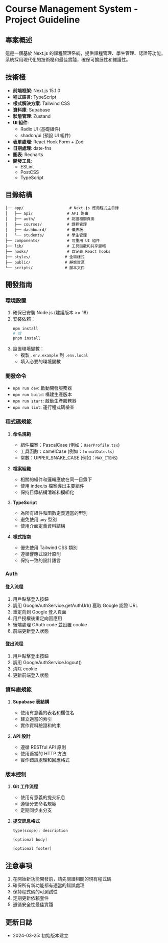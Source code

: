 # Course Management System - Project Guideline

## 專案概述
這是一個基於 Next.js 的課程管理系統，提供課程管理、學生管理、認證等功能。系統採用現代化的技術棧和最佳實踐，確保可擴展性和維護性。

## 技術棧
- **前端框架**: Next.js 15.1.0
- **程式語言**: TypeScript
- **樣式解決方案**: Tailwind CSS
- **資料庫**: Supabase
- **狀態管理**: Zustand
- **UI 組件**: 
  - Radix UI (基礎組件)
  - shadcn/ui (預設 UI 組件)
- **表單處理**: React Hook Form + Zod
- **日期處理**: date-fns
- **圖表**: Recharts
- **開發工具**:
  - ESLint
  - PostCSS
  - TypeScript

## 目錄結構
```
├── app/                    # Next.js 應用程式主目錄
│   ├── api/               # API 路由
│   ├── auth/              # 認證相關頁面
│   ├── courses/           # 課程管理
│   ├── dashboard/         # 儀表板
│   └── students/          # 學生管理
├── components/            # 可重用 UI 組件
├── lib/                   # 工具函數和共享邏輯
├── hooks/                 # 自定義 React hooks
├── styles/               # 全局樣式
├── public/               # 靜態資源
└── scripts/              # 腳本文件
```

## 開發指南

### 環境設置
1. 確保已安裝 Node.js (建議版本 >= 18)
2. 安裝依賴：
   ```bash
   npm install
   # 或
   pnpm install
   ```
3. 設置環境變數：
   - 複製 `.env.example` 到 `.env.local`
   - 填入必要的環境變數

### 開發命令
- `npm run dev`: 啟動開發服務器
- `npm run build`: 構建生產版本
- `npm run start`: 啟動生產服務器
- `npm run lint`: 運行程式碼檢查

### 程式碼規範
1. **命名規範**
   - 組件檔案：PascalCase (例如：`UserProfile.tsx`)
   - 工具函數：camelCase (例如：`formatDate.ts`)
   - 常數：UPPER_SNAKE_CASE (例如：`MAX_ITEMS`)

2. **檔案組織**
   - 相關的組件和邏輯應放在同一目錄下
   - 使用 index.ts 檔案導出主要組件
   - 保持目錄結構清晰和模組化

3. **TypeScript**
   - 為所有組件和函數定義適當的型別
   - 避免使用 `any` 型別
   - 使用介面定義資料結構

4. **樣式指南**
   - 優先使用 Tailwind CSS 類別
   - 遵循響應式設計原則
   - 保持一致的設計語言

### Auth
#### 登入流程
1. 用戶點擊登入按鈕
2. 調用 GoogleAuthService.getAuthUrl() 獲取 Google 認證 URL
3. 重定向到 Google 登入頁面
4. 用戶授權後重定向回應用
5. 後端處理 OAuth code 並設置 cookie
6. 前端更新登入狀態

#### 登出流程
1. 用戶點擊登出按鈕
2. 調用 GoogleAuthService.logout()
3. 清除 cookie
4. 更新前端登入狀態

### 資料庫規範
1. **Supabase 表結構**
   - 使用有意義的表名和欄位名
   - 建立適當的索引
   - 實作資料驗證和約束

2. **API 設計**
   - 遵循 RESTful API 原則
   - 使用適當的 HTTP 方法
   - 實作錯誤處理和回應格式

### 版本控制
1. **Git 工作流程**
   - 使用有意義的提交訊息
   - 遵循分支命名規範
   - 定期同步主分支

2. **提交訊息格式**
   ```
   type(scope): description

   [optional body]

   [optional footer]
   ```

## 注意事項
1. 在開始新功能開發前，請先閱讀相關的現有程式碼
2. 確保所有新功能都有適當的錯誤處理
3. 保持程式碼的可測試性
4. 定期更新依賴套件
5. 遵循安全性最佳實踐

## 更新日誌
- 2024-03-25: 初始版本建立 